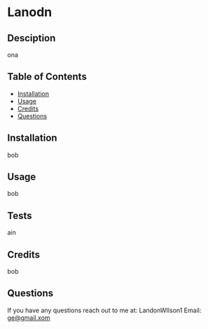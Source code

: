 # Lanodn

  

  ## Desciption 
  ona

  ## Table of Contents
  - [Installation](#installation)
  - [Usage](#usage)
  - [Credits](#contributing)
  - [Questions](#questions)

  ## Installation 
  bob

  ## Usage 
  bob

  ## Tests 
  ain

  ## Credits 
  bob

  ## Questions 
  If you have any questions reach out to me at:
  LandonWIlson1
  Email: ge@gmail.xom
